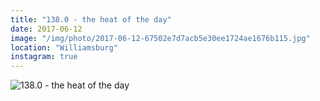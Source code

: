 ```yaml
---
title: "138.0 - the heat of the day"
date: 2017-06-12
image: "/img/photo/2017-06-12-67502e7d7acb5e30ee1724ae1676b115.jpg"
location: "Williamsburg"
instagram: true
---
```


![138.0 - the heat of the day](/img/photo/2017-06-12-67502e7d7acb5e30ee1724ae1676b115.jpg)
